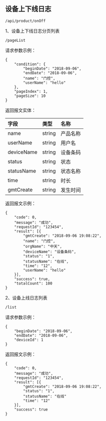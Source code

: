 ## 设备上下线日志

```
/api/product/onOff
```

1、设备上下线日志分页列表

```
/pageList
```

请求参数示例：

```
{
    "condition": {
        "beginDate": "2018-09-06",
        "endDate": "2018-09-06",
        "name": "门控",
        "userName": "hello"
    },
    "pageIndex": 1,
    "pageSize": 10
}
```

返回报文实体：

| 字段 | 类型 | 名称 |
| :--- | :--- | :--- |
| name | string | 产品名称 |
| userName | string | 用户名 |
| deviceName | string | 设备条码 |
| status | string | 状态 |
| statusName | string | 状态名称 |
| time | string | 时长 |
| gmtCreate | string | 发生时间 |

返回报文示例：

```
{
    "code": 0,
    "message": "成功",
    "requestId": "123454",
    "result": [{
        "gmtCreate": "2018-09-06 19:08:22",
        "name": "门控",
        "orgName": "中天",
        "deviceName": "设备条码",
        "status": "1",
        "statusName": "在线",
        "time": "12",
        "userName": "hello"
    }],
    "success": true,
    "totalCount": 100
}
```

2、设备上线日志列表

```
/list
```

请求参数示例：

```
{
    "beginDate": "2018-09-06",
    "endDate": "2018-09-06",
    "deviceId": 1
}
```

返回报文示例：

```
{
    "code": 0,
    "message": "成功",
    "requestId": "123454",
    "result": [{
        "gmtCreate": "2018-09-06 19:08:22",
        "status": "1",
        "statusName": "在线"
        "time": "12"
    }],
    "success": true
}
```



